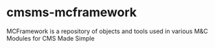 cmsms-mcframework
=================

MCFramework is a repository of objects and tools used in various M&amp;C Modules for CMS Made Simple
